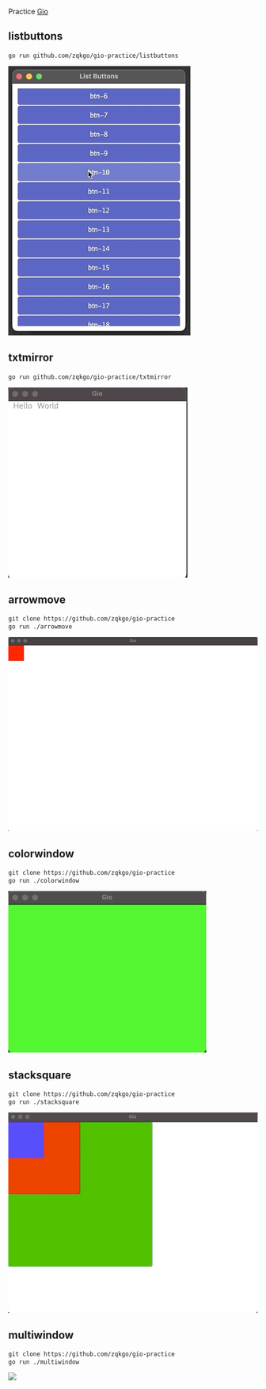
Practice [Gio](https://gioui.org/)

## listbuttons

```
go run github.com/zqkgo/gio-practice/listbuttons
```

![](./screenshots/listbuttons.gif)

## txtmirror

```
go run github.com/zqkgo/gio-practice/txtmirror
```

![](./screenshots/txtmirror.gif)

## arrowmove

```
git clone https://github.com/zqkgo/gio-practice
go run ./arrowmove
```

![](./screenshots/arrowmove.gif)

## colorwindow

```
git clone https://github.com/zqkgo/gio-practice
go run ./colorwindow
```

![](./screenshots/colorwindow.gif)

## stacksquare

```
git clone https://github.com/zqkgo/gio-practice
go run ./stacksquare
```

![](./screenshots/stacksquare.gif)

## multiwindow

```
git clone https://github.com/zqkgo/gio-practice
go run ./multiwindow
```

![](./screenshots/multiwindow.gif)
